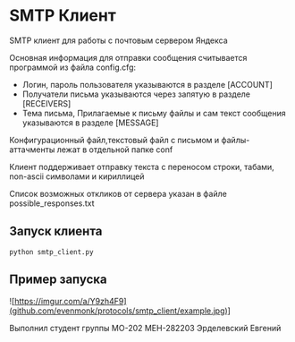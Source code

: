 # SMTP Клиент

SMTP клиент для работы с почтовым сервером Яндекса

Основная информация для отправки сообщения считывается программой из файла config.cfg:
* Логин, пароль пользователя указываются в разделе [ACCOUNT]
* Получатели письма указываются через запятую в разделе [RECEIVERS]
* Тема письма, Прилагаемые к письму файлы и сам текст сообщения указываются в разделе [MESSAGE] 

Конфигурационный файл,текстовый файл с письмом и файлы-аттачменты лежат в отдельной папке conf

Клиент поддерживает отправку текста с переносом строки, табами, non-ascii символами и кириллицей

Список возможных откликов от сервера указан в файле possible_responses.txt

## Запуск клиента
``` python smtp_client.py ```

## Пример запуска
![https://imgur.com/a/Y9zh4F9](github.com/evenmonk/protocols/smtp_client/example.jpg)]

Выполнил студент группы МО-202 МЕН-282203 Эрделевский Евгений
